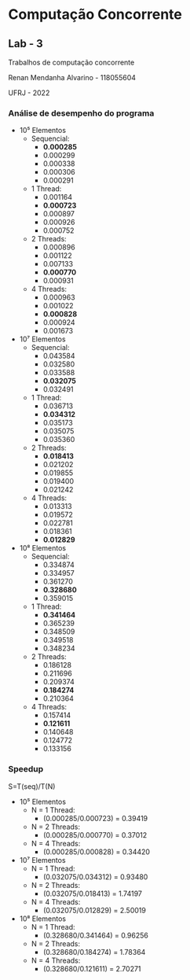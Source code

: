 # Computação Concorrente
## Lab - 3

Trabalhos de computação concorrente

Renan Mendanha Alvarino - 118055604

UFRJ - 2022

### Análise de desempenho do programa

* 10⁵ Elementos
  * Sequencial:
    * **0.000285**
    * 0.000299
    * 0.000338
    * 0.000306
    * 0.000291
  * 1 Thread:
    * 0.001164
    * **0.000723**
    * 0.000897
    * 0.000926
    * 0.000752
  * 2 Threads:
    * 0.000896
    * 0.001122
    * 0.007133
    * **0.000770**
    * 0.000931
  * 4 Threads:
    * 0.000963
    * 0.001022
    * **0.000828**
    * 0.000924
    * 0.001673
* 10⁷ Elementos
  * Sequencial:
    * 0.043584
    * 0.032580
    * 0.033588
    * **0.032075**
    * 0.032491
  * 1 Thread:
    * 0.036713
    * **0.034312**
    * 0.035173
    * 0.035075
    * 0.035360
  * 2 Threads:
    * **0.018413**
    * 0.021202
    * 0.019855
    * 0.019400
    * 0.021242
  * 4 Threads:
    * 0.013313
    * 0.019572
    * 0.022781
    * 0.018361
    * **0.012829**
* 10⁸ Elementos
  * Sequencial:
    * 0.334874
    * 0.334957
    * 0.361270
    * **0.328680**
    * 0.359015
  * 1 Thread:
    * **0.341464**
    * 0.365239
    * 0.348509
    * 0.349518
    * 0.348234
  * 2 Threads:
    * 0.186128
    * 0.211696
    * 0.209374
    * **0.184274**
    * 0.210364
  * 4 Threads:
    * 0.157414
    * **0.121611**
    * 0.140648
    * 0.124772
    * 0.133156

### Speedup

S=T(seq)/T(N)

* 10⁵ Elementos
  * N = 1 Thread:
    * (0.000285/0.000723) = 0.39419
  * N = 2 Threads:
    * (0.000285/0.000770) = 0.37012
  * N = 4 Threads:
    * (0.000285/0.000828) = 0.34420
* 10⁷ Elementos
  * N = 1 Thread:
    * (0.032075/0.034312) = 0.93480
  * N = 2 Threads:
    * (0.032075/0.018413) = 1.74197
  * N = 4 Threads:
    * (0.032075/0.012829) = 2.50019
* 10⁸ Elementos
  * N = 1 Thread:
    * (0.328680/0.341464) = 0.96256
  * N = 2 Threads:
    * (0.328680/0.184274) = 1.78364
  * N = 4 Threads:
    * (0.328680/0.121611) = 2.70271
